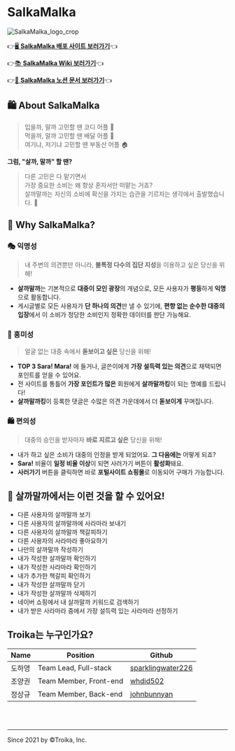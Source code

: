 # SalkaMalka

![SalkaMalka_logo_crop](https://user-images.githubusercontent.com/79882237/125575185-44bf8984-d890-4d32-9464-2a7a0f76271d.png)

👉[🖥 **SalkaMalka 배포 사이트 보러가기**](https://salkamalka.site)👈

👉[📚  **SalkaMalka Wiki 보러가기**](https://github.com/codestates/Salkamalka-client/wiki)👈   

👉[📃 **SalkaMalka 노션 문서 보러가기**](https://www.notion.so/codestates/17-Troika-SalkaMalka-0666bf014e514ff6b30fe8e99e242dee)👈   

## 🛍 About SalkaMalka
> 입을까, 말까 고민할 땐 코디 어플 👗   
먹을까, 말까 고민할 땐 배달 어플 🍔   
여기냐, 저기냐 고민할 땐 부동산 어플 🏠   

**그럼, "살까, 말까" 할 땐?**   

> 다른 고민은 다 맡기면서   
가장 중요한 소비는 왜 항상 혼자서만 떠맡는 거죠?   
살까말까는 자신의 소비에 확신을 가지는 습관을 기르자는 생각에서 출발했습니다. 💸

## 🤔 Why SalkaMalka?

### 🎭 익명성
> 내 주변의 의견뿐만 아니라, **불특정 다수의 집단 지성**을 이용하고 싶은 당신을 위해!
- **살까말까**는 기본적으로 **대중이 모인 광장**의 개념으로, 모든 사용자가 **평등**하게 **익명**으로 활동합니다.
- 게시글별로 모든 사용자가 **단 하나의 의견**만 낼 수 있기에, **편향 없는 순수한 대중의 입장**에서 이 소비가 정당한 소비인지 정확한 데이터를 판단 가능해요.

### 🤪 흥미성
> 얼굴 없는 대중 속에서 **돋보이고 싶은** 당신을 위해!
- **TOP 3 Sara! Mara!** 에 들거나, 글쓴이에게 **가장 설득력 있는 의견**으로 채택되면 포인트를 얻을 수 있어요.
- 전 사이트를 통틀어 **가장 포인트가 많은** 회원에게 **살까말까킹**이 되는 명예를 드립니다!
- **살까말까킹**이 등록한 댓글은 수많은 의견 가운데에서 더 **돋보이게** 꾸며집니다.

### 🛍 편의성
> 대중의 승인을 받자마자 **바로 지르고 싶은** 당신을 위해!
- 내가 하고 싶은 소비가 대중의 인정을 받게 되었어요. **그 다음에는** 어떻게 되죠?
- **Sara!** 비율이 **일정 비율 이상**이 되면 사러가기 버튼이 **활성화**돼요.
- **사러가기** 버튼을 클릭하면 바로 **포털사이트 쇼핑몰**로 이동되어 구매가 가능합니다.

## 🛒 살까말까에서는 이런 것을 할 수 있어요!
- 다른 사용자의 살까말까 보기
- 다른 사용자의 살까말까에 사라마라 보내기
- 다른 사용자의 살까말까 책갈피하기
- 다른 사용자의 사라마라 좋아요하기
- 나만의 살까말까 작성하기
- 내가 작성한 살까말까 확인하기
- 내가 작성한 사라마라 확인하기
- 내가 추가한 책갈피 확인하기
- 내가 작성한 살까말까 닫기
- 내가 작성한 살까말까 삭제하기
- 네이버 쇼핑에서 내 살까말까 키워드로 검색하기
- 내가 받은 사라마라 중에서 가장 설득력 있는 사라마라 선정하기

## Troika는 누구인가요?

|Name|Position|Github|
|------|---|---|
|도하영|Team Lead, Full-stack|[sparklingwater226](https://github.com/sparklingwater226)|
|조양권|Team Member, Front-end|[whdid502](https://github.com/whdid502)|
|정상규|Team Member, Back-end|[johnbunnyan](https://github.com/johnbunnyan)|
<br/>
<br/>
<hr/>   
Since 2021 by ©Troika, Inc.  
